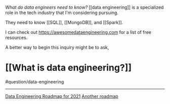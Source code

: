*What do data engineers need to know?* [[data engineering]] is a specialized role in the tech industry that I'm considering pursuing.

They need to know [[SQL]], [[MongoDB]], and [[Spark]]. 

I can check out https://awesomedataengineering.com for a list of free resources. 

A better way to begin this inquiry might be to ask, 
# [[What is data engineering?]]

#question/data-engineering 

---
[Data Engineering Roadmap for 2021](https://medium.com/coriers/data-engineering-roadmap-for-2021-eac7898f0641)
[Another roadmap](https://github.com/datastacktv/data-engineer-roadmap/raw/master/img/roadmap.png)
